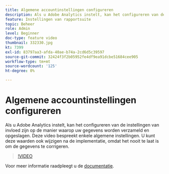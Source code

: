 ```yaml
---
title: Algemene accountinstellingen configureren
description: Als u Adobe Analytics instelt, kan het configureren van de instellingen van invloed zijn op de manier waarop uw gegevens worden verzameld en opgeslagen. Deze video bespreekt enkele algemene instellingen. U kunt deze waarden ook wijzigen na de implementatie, omdat het nooit te laat is om de gegevens te corrigeren.
feature: Instellingen van rapportsuite
topic: Beheer
role: Admin
level: Beginner
doc-type: feature video
thumbnail: 332330.jpg
kt: 7399
exl-id: 83797aa3-afda-40ae-b74a-2cd6d5c39597
source-git-commit: 32424f3f2b05952fe4df9ea91dcbe51684cee905
workflow-type: tm+mt
source-wordcount: '125'
ht-degree: 0%

---
```


# Algemene accountinstellingen configureren

Als u Adobe Analytics instelt, kan het configureren van de instellingen van invloed zijn op de manier waarop uw gegevens worden verzameld en opgeslagen. Deze video bespreekt enkele algemene instellingen. U kunt deze waarden ook wijzigen na de implementatie, omdat het nooit te laat is om de gegevens te corrigeren.

>[!VIDEO](https://video.tv.adobe.com/v/332330/?quality=12&learn=on)

Voor meer informatie raadpleegt u de [documentatie](https://experienceleague.adobe.com/docs/analytics/admin/admin-tools/general-acct-settings-admin.html?lang=en#admin-tools).

